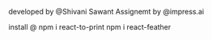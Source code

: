 developed by @Shivani Sawant
Assignemt by @impress.ai

install @  npm i react-to-print
npm i react-feather